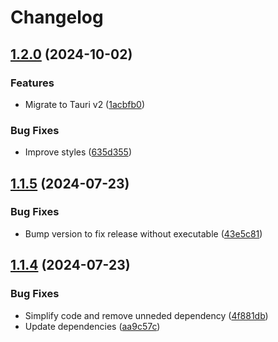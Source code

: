 # Changelog

## [1.2.0](https://github.com/dubisdev/key-on-screen/compare/v1.1.5...v1.2.0) (2024-10-02)


### Features

* Migrate to Tauri v2 ([1acbfb0](https://github.com/dubisdev/key-on-screen/commit/1acbfb085819543b83a6f71f3d8852368e64d112))


### Bug Fixes

* Improve styles ([635d355](https://github.com/dubisdev/key-on-screen/commit/635d35561a650423ce955c79b13169f4031c881a))

## [1.1.5](https://github.com/dubisdev/key-on-screen/compare/v1.1.4...v1.1.5) (2024-07-23)


### Bug Fixes

* Bump version to fix release without executable ([43e5c81](https://github.com/dubisdev/key-on-screen/commit/43e5c812e174b6dd25d408484854c157064e0c84))

## [1.1.4](https://github.com/dubisdev/key-on-screen/compare/v1.1.3...v1.1.4) (2024-07-23)


### Bug Fixes

* Simplify code and remove unneded dependency ([4f881db](https://github.com/dubisdev/key-on-screen/commit/4f881db4cc80dee3af0b2b8b027eba4c9ec7884d))
* Update dependencies ([aa9c57c](https://github.com/dubisdev/key-on-screen/commit/aa9c57c57cdd6359c677323c2beb7644bab9a600))

